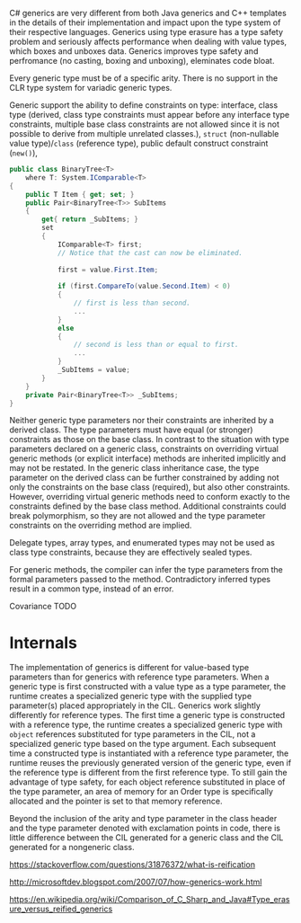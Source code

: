 C# generics are very different from both Java generics and C++ templates in the details of their implementation and impact upon the type system of their respective languages. Generics using type erasure has a type safety problem and seriously affects performance when dealing with value types, which boxes and unboxes data. Generics improves type safety and perfromance (no casting, boxing and unboxing), eleminates code bloat.

Every generic type must be of a specific arity. There is no support in the CLR type system for variadic generic types.

Generic support the ability to define constraints on type: interface, class type (derived, class type constraints must appear before any interface type constraints, multiple base class constraints are not allowed since it is not possible to derive from multiple unrelated classes.), `struct` (non-nullable value type)/`class` (reference type), public default construct constraint (`new()`), 

```csharp
public class BinaryTree<T>
    where T: System.IComparable<T>
{
    public T Item { get; set; }
    public Pair<BinaryTree<T>> SubItems
    {
        get{ return _SubItems; }
        set
        {
            IComparable<T> first;
            // Notice that the cast can now be eliminated.
            
            first = value.First.Item;
                    
            if (first.CompareTo(value.Second.Item) < 0)
            {
                // first is less than second.
                ...
            }
            else
            {
                // second is less than or equal to first.
                ...
            }
            _SubItems = value;
        }
    }
    private Pair<BinaryTree<T>> _SubItems;
}
```

Neither generic type parameters nor their constraints are inherited by a derived class. The type parameters must have equal (or stronger) constraints as those on the base class. In contrast to the situation with type parameters declared on a generic class, constraints on overriding virtual generic methods (or explicit interface) methods are inherited implicitly and may not be restated. In the generic class inheritance case, the type parameter on the derived class can be further constrained by adding not only the constraints on the base class (required), but also other constraints. However, overriding virtual generic methods need to conform exactly to the constraints defined by the base class method. Additional constraints could break polymorphism, so they are not allowed and the type parameter constraints on the overriding method are implied.

Delegate types, array types, and enumerated types may not be used as class type constraints, because they are effectively sealed types.

For generic methods, the compiler can infer the type parameters from the formal parameters passed to the method. Contradictory inferred types result in a common type, instead of an error.

Covariance TODO

# Internals

The implementation of generics is different for value-based type parameters than for generics with reference type parameters. When a generic type is first constructed with a value type as a type parameter, the runtime creates a specialized generic type with the supplied type parameter(s) placed appropriately in the CIL. Generics work slightly differently for reference types. The first time a generic type is constructed with a reference type, the runtime creates a specialized generic type with `object` references substituted for type parameters in the CIL, not a specialized generic type based on the type argument. Each subsequent time a constructed type is instantiated with a reference type parameter, the runtime reuses the previously generated version of the generic type, even if the reference type is different from the first reference type. To still gain the advantage of type safety, for each object reference substituted in place of the type parameter, an area of memory for an Order type is specifically allocated and the pointer is set to that memory reference.

Beyond the inclusion of the arity and type parameter in the class header and the type parameter denoted with exclamation points in code, there is little difference between the CIL generated for a generic class and the CIL generated for a nongeneric class.


https://stackoverflow.com/questions/31876372/what-is-reification

http://microsoftdev.blogspot.com/2007/07/how-generics-work.html

https://en.wikipedia.org/wiki/Comparison_of_C_Sharp_and_Java#Type_erasure_versus_reified_generics
